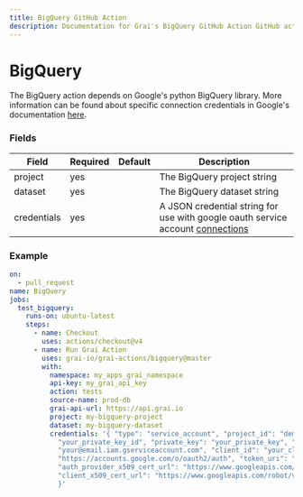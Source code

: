 ```yaml
---
title: BigQuery GitHub Action
description: Documentation for Grai's BigQuery GitHub Action GitHub action.
---
```


# BigQuery

The BigQuery action depends on Google's python BigQuery library.
More information can be found about specific connection credentials in Google's documentation [here](https://cloud.google.com/python/docs/reference/bigquery/latest).


### Fields



| Field | Required | Default | Description |
|-----|-----|-----|-----|
| project | yes |  | The BigQuery project string |
| dataset | yes |  | The BigQuery dataset string |
| credentials | yes |  | A JSON credential string for use with google oauth service account [connections](https://google-auth.readthedocs.io/en/master/reference/google.oauth2.service_account.html#google.oauth2.service_account.Credentials) |




### Example



```yaml copy
on:
  - pull_request
name: BigQuery
jobs:
  test_bigquery:
    runs-on: ubuntu-latest
    steps:
      - name: Checkout
        uses: actions/checkout@v4
      - name: Run Grai Action
        uses: grai-io/grai-actions/bigquery@master
        with:
          namespace: my_apps_grai_namespace
          api-key: my_grai_api_key
          action: tests
          source-name: prod-db
          grai-api-url: https://api.grai.io
          project: my-bigquery-project
          dataset: my-bigquery-dataset
          credentials: '{ "type": "service_account", "project_id": "demo", "private_key_id":
            "your_private_key_id", "private_key": "your_private_key", "client_email":
            "your@email.iam.gserviceaccount.com", "client_id": "your_client_id", "auth_uri":
            "https://accounts.google.com/o/oauth2/auth", "token_uri": "https://oauth2.googleapis.com/token",
            "auth_provider_x509_cert_url": "https://www.googleapis.com/oauth2/v1/certs",
            "client_x509_cert_url": "https://www.googleapis.com/robot/v1/metadata/x509/you%40email.iam.gserviceaccount.com"
            }'

```
